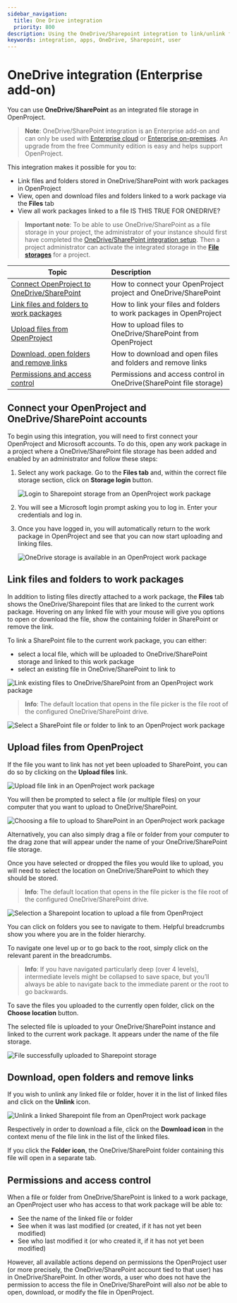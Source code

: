 ```yaml
---
sidebar_navigation:
  title: One Drive integration
  priority: 800
description: Using the OneDrive/Sharepoint integration to link/unlink files and folders to work packages, viewing and downloading files and troubleshooting common errors
keywords: integration, apps, OneDrive, Sharepoint, user
---
```


# OneDrive integration (Enterprise add-on)

You can use **OneDrive/SharePoint** as an integrated file storage in OpenProject.

> **Note**: OneDrive/SharePoint integration is an Enterprise add-on and can only be used
> with [Enterprise cloud](../../../enterprise-guide/enterprise-cloud-guide/)
> or [Enterprise on-premises](../../../enterprise-guide/enterprise-on-premises-guide/). An upgrade from the free Community
> edition is easy and helps support OpenProject.

This integration makes it possible for you to:

- Link files and folders stored in OneDrive/SharePoint with work packages in OpenProject
- View, open and download files and folders linked to a work package via the **Files** tab
- View all work packages linked to a file IS THIS TRUE FOR ONEDRIVE?

> **Important note**: To be able to use OneDrive/SharePoint as a file storage in your project, the administrator of your
> instance should first have completed
> the [OneDrive/SharePoint integration setup](../../../system-admin-guide/integrations/one-drive). Then a project
> administrator can activate the integrated storage in 
> the [**File storages**](../../projects/project-settings/file-storages/) for a project.

| Topic                                                                                                   | Description                                                         |
|---------------------------------------------------------------------------------------------------------|:--------------------------------------------------------------------|
| [Connect OpenProject to OneDrive/SharePoint](#connect-your-openproject-and-onedrivesharepoint-accounts) | How to connect your OpenProject project and OneDrive/SharePoint     |
| [Link files and folders to work packages](#link-files-and-folders-to-work-packages)                     | How to link your files and folders to work packages in OpenProject  |
| [Upload files from OpenProject](#upload-files-from-openproject)                                         | How to upload files to OneDrive/SharePoint from OpenProject         |
| [Download, open folders and remove links](#download-open-folders-and-remove-links)                      | How to download and open files and folders and remove links         |
| [Permissions and access control](#permissions-and-access-control)                                       | Permissions and access control in OneDrive(SharePoint file storage) |

## Connect your OpenProject and OneDrive/SharePoint accounts

To begin using this integration, you will need to first connect your OpenProject and Microsoft accounts. To do this,
open any work package in a project where a OneDrive/SharePoint file storage has been added and enabled by an
administrator and follow these steps:

1. Select any work package. Go to the **Files tab** and, within the correct file storage section, click on **Storage
   login** button.

   ![Login to Sharepoint storage from an OpenProject work package](openproject_onedrive_login_to_storage.png)

2. You will see a Microsoft login prompt asking you to log in. Enter your credentials and log in. 
3. Once you have logged in, you will automatically return to the work package in OpenProject and see that you can now
   start uploading and linking files.

   ![OneDrive storage is available in an OpenProject work package](openproject_onedrive_available.png)

## Link files and folders to work packages

In addition to listing files directly attached to a work package, the **Files** tab shows the OneDrive/Sharepoint files
that are linked to the current work package. Hovering on any linked file with your mouse will give you options to open
or download the file, show the containing folder in SharePoint or remove the link.

To link a SharePoint file to the current work package, you can either:

- select a local file, which  will be uploaded to OneDrive/SharePoint storage and linked to this work package
- select an existing file in OneDrive/SharePoint to link to

![Link existing files to OneDrive/SharePoint from an OpenProject work package](openproject_onedrive_link_existing_files_link.png)

> **Info**: The default location that opens in the file picker is the file root of the configured OneDrive/SharePoint
> drive.

![Select a SharePoint file or folder to link to an OpenProject work package](openproject_onedrive_link_files.png)

## Upload files from OpenProject 

If the file you want to link has not yet been uploaded to SharePoint, you can do so by clicking on the **Upload files**
link.

![Upload file link in an OpenProject work package](openproject_onedrive_upload_file_link.png)

You will then be prompted to select a file (or multiple files) on your computer that you want to upload to
OneDrive/SharePoint.

![Choosing a file to upload to SharePoint in an OpenProject work package](openproject_onedrive_select_file.png)

Alternatively, you can also simply drag a file or folder from your computer to the drag zone that will appear under the
name of your OneDrive/SharePoint file storage.

Once you have selected or dropped the files you would like to upload, you will need to select the location on
OneDrive/SharePoint to which they should be stored.

> **Info**: The default location that opens in the file picker is the file root of the configured OneDrive/SharePoint
> drive.

![Selection a Sharepoint location to upload a file from OpenProject](openproject_onedrive_select_location.png)

You can click on folders you see to navigate to them. Helpful breadcrumbs show you where you are in the folder
hierarchy.

To navigate one level up or to go back to the root, simply click on the relevant parent in the breadcrumbs.

> **Info**: If you have navigated particularly deep (over 4 levels), intermediate levels might be collapsed to save
> space, but you’ll always be able to navigate back to the immediate parent or the root to go backwards.

To save the files you uploaded to the currently open folder, click on the **Choose location** button.

The selected file is uploaded to your OneDrive/SharePoint instance and linked to the current work package. It appears
under the name of the file storage.

![File successfully uploaded to Sharepoint storage](openproject_onedrive_file_uploaded.png)

## Download, open folders and remove links

If you wish to unlink any linked file or folder, hover it in the list of linked files and click on the **Unlink**
icon.

![Unlink a linked Sharepoint file from an OpenProject work package](openproject_onedrive_download_file.png)

Respectively in order to download a file, click on the **Download icon** in the context menu of the file link in the
list of the linked files.

If you click the **Folder icon**, the OneDrive/SharePoint folder containing this file will open in a separate tab.

## Permissions and access control 

When a file or folder from OneDrive/SharePoint is linked to a work package, an OpenProject user who has access to that
work package will be able to:

- See the name of the linked file or folder
- See when it was last modified (or created, if it has not yet been modified)
- See who last modified it (or who created it, if it has not yet been modified)

However, all available actions depend on permissions the OpenProject user (or more precisely, the OneDrive/SharePoint
account tied to that user) has in OneDrive/SharePoint. In other words, a user who does not have the permission to
access the file in OneDrive/SharePoint will also *not* be able to open, download, or modify the file in
OpenProject.
